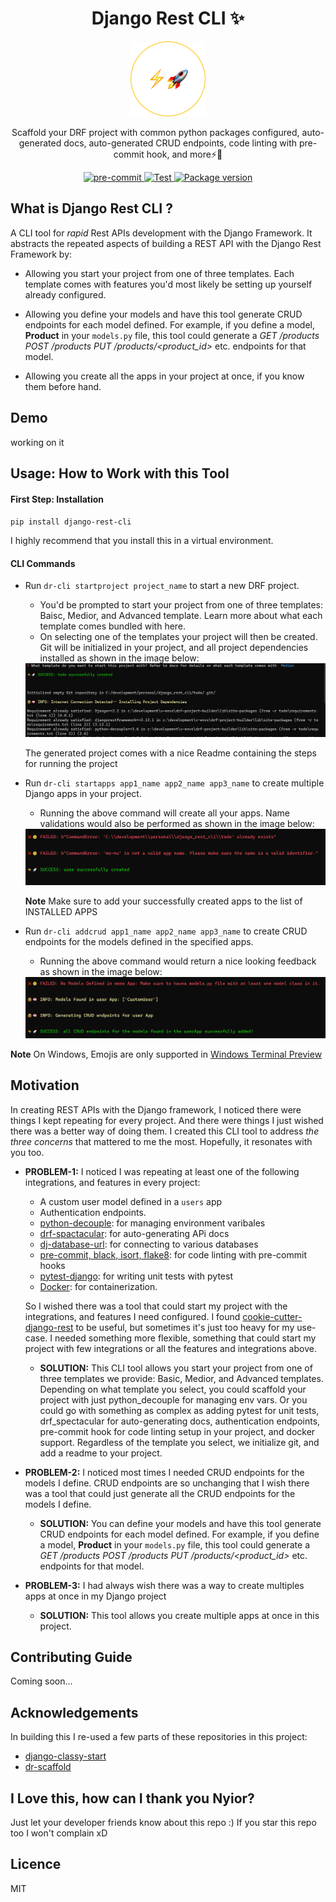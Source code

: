 <h1 align="center">
  Django Rest CLI ✨
</h1>

<p align="center">
  <img src="./assets/logo.png" width="120" height="120">
</p>

<p align="center">
   Scaffold your DRF project with common python packages configured, auto-generated docs, auto-generated CRUD endpoints, code linting with pre-commit hook, and more⚡🚀
</p>

<p align="center">
  <a href="https://github.com/pre-commit/pre-commit">
    <img src="https://img.shields.io/badge/pre--commit-enabled-brightgreen?logo=pre-commit&logoColor=white" alt="pre-commit">
  </a>

  <a href="https://github.com/tiangolo/typer/actions?query=workflow%3ATest" target="_blank">
      <img src="https://github.com/tiangolo/typer/workflows/Test/badge.svg" alt="Test">
  </a>
  <a href="https://pypi.org/project/typer" target="_blank">
      <img src="https://img.shields.io/pypi/v/typer?color=%2334D058&label=pypi%20package" alt="Package version">
  </a>
</p>


## What is Django Rest CLI ?
A CLI tool for _rapid_ Rest APIs development with the Django Framework.
It abstracts the repeated aspects of building a REST API with the Django Rest Framework by:

- Allowing you start your project from one of three templates. Each template comes with features you'd most likely be setting up yourself already configured.

- Allowing you define your models and have this tool generate CRUD endpoints for each model defined.
For example, if you define a model, **Product** in your `models.py` file, this tool could generate a _GET /products POST /products PUT /products/<product_id>_ etc. endpoints for that model.

- Allowing you create all the apps in your project at once, if you know them before hand.


## Demo
working on it

## Usage: How to Work with this Tool

#### First Step: Installation
`pip install django-rest-cli`

I highly recommend that you install this in a virtual environment.

#### CLI Commands
- Run `dr-cli startproject project_name` to start a new DRF project.
  - You'd be prompted to start your project from one of three templates: Baisc, Medior, and Advanced template. Learn more about what each template comes bundled with here.
  - On selecting one of the templates your project will then be created. Git will be initialized in your project, and all project dependencies installed as shown in the image below:
  

  <img src="./assets/startproject.PNG">

  The generated project comes with a nice Readme containing the steps for running the project


- Run `dr-cli startapps app1_name app2_name app3_name` to create multiple Django apps in your project.
  - Running the above command will create all your apps. Name validations would also be performed as shown in the image below:


  <img src="./assets/createapps.PNG">

  **Note** Make sure to add your successfully created apps to the list of INSTALLED APPS


- Run `dr-cli addcrud app1_name app2_name app3_name` to create CRUD endpoints for the models defined in the specified apps. 
  - Running the above command would return a nice looking feedback as shown in the image below:


  <img src="./assets/addcrud.PNG">

**Note** On Windows, Emojis are only supported in [Windows Terminal Preview](https://www.microsoft.com/en-us/p/windows-terminal-preview/9n8g5rfz9xk3?activetab=pivot:overviewtab)


## Motivation
In creating REST APIs with the Django framework, I noticed there were things I kept repeating for every project. And there were things I just wished there was a better way of doing them. I created this CLI tool to address _the three concerns_ that mattered to me the most. Hopefully, it resonates with you too.

- **PROBLEM-1:**  I noticed I was repeating at least one of the following integrations, and features in every project:
  - A custom user model defined in a `users` app
  - Authentication endpoints.
  - [python-decouple](https://pypi.org/project/python-decouple/): for managing environment varibales 
  - [drf-spactacular](https://drf-spectacular.readthedocs.io/en/latest/readme.html): for auto-generating APi docs 
  - [dj-database-url](https://github.com/jazzband/dj-database-url): for connecting to various databases 
  - [pre-commit, black, isort, flake8](https://ljvmiranda921.github.io/notebook/2018/06/21/precommits-using-black-and-flake8/): for code linting with pre-commit hooks 
  - [pytest-django](https://pytest-django.readthedocs.io/en/latest/): for writing unit tests with pytest 
  - [Docker](https://learndjango.com/tutorials/django-docker-and-postgresql-tutorial): for containerization. 

  So I wished there was a tool that could start my project with the integrations, and features I need configured. I found [cookie-cutter-django-rest](https://github.com/agconti/cookiecutter-django-rest) to be useful, but sometimes it's just too heavy for my use-case. I needed something more flexible, something that could start my project with few integrations or all the features and integrations above. 

  - **SOLUTION:** This CLI tool allows you start your project from one of three templates we provide: Basic, Medior, and Advanced templates. Depending on what template you select, you could scaffold your project with just python_decouple for managing env vars. Or you could go with something as complex as adding pytest for unit tests, drf_spectacular for auto-generating docs, authentication endpoints, pre-commit hook for code linting setup in your project, and docker support. Regardless of the template you select, we initialize git, and add a readme to your project.


- **PROBLEM-2:** I noticed most times I needed CRUD endpoints for the models I define. CRUD endpoints are so unchanging that I wish there was a tool that could just generate all the CRUD endpoints for the models I define.

  - **SOLUTION:** You can define your models and have this tool generate CRUD endpoints for each model defined. For example, if you define a model, **Product** in your `models.py` file, this tool could generate a _GET /products POST /products PUT /products/<product_id>_ etc. endpoints for that model.


- **PROBLEM-3:** I had always wish there was a way to create multiples apps at once in my Django project
  - **SOLUTION:** This tool allows you create multiple apps at once in this project.


## Contributing Guide
Coming soon... 


## Acknowledgements
In building this I re-used a few parts of these repositories in this project:
- [django-classy-start](https://github.com/mfonism/django-classy-start)
- [dr-scaffold](https://github.com/Abdenasser/dr_scaffold)


## I Love this, how can I thank you Nyior?
Just let your developer friends know about this repo :) If you star this repo too I won't complain xD


## Licence
MIT